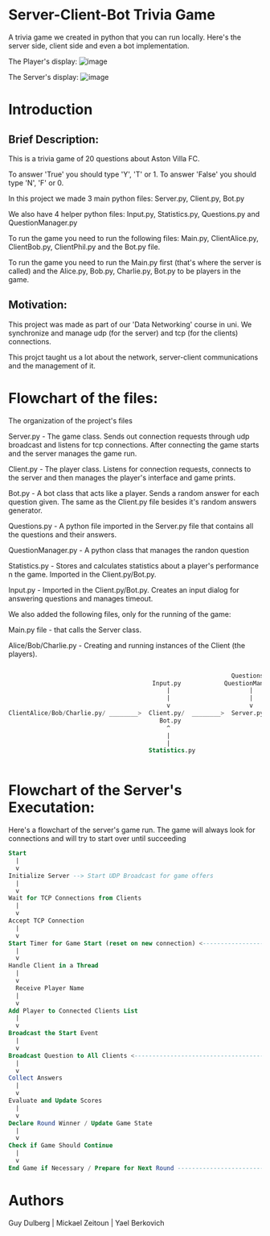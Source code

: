 # Server-Client-Bot Trivia Game
A trivia game we created in python that you can run locally. Here's the server side, client side and even a bot implementation.

The Player's display:
![image](https://github.com/beryaelio/Server-Client-Bot-Trivia-Game/assets/47675083/e3e5c908-2e48-477b-932a-dcff849c2473)

The Server's display:
![image](https://github.com/beryaelio/Server-Client-Bot-Trivia-Game/assets/47675083/ce3932d3-db4b-4340-8796-2f89a5ce2530)

# Introduction
## Brief Description: 
This is a trivia game of 20 questions about Aston Villa FC.

To answer 'True' you should type 'Y', 'T' or 1. To answer 'False' you should type 'N', 'F' or 0. 

In this project we made 3 main python files: Server.py, Client.py, Bot.py

We also have 4 helper python files: Input.py, Statistics.py, Questions.py and QuestionManager.py

To run the game you need to run the following files: Main.py, ClientAlice.py, ClientBob.py, ClientPhil.py and the Bot.py file.

To run the game you need to run the Main.py first (that's where the server is called) and the Alice.py, Bob.py, Charlie.py, Bot.py to be players in the game.

## Motivation:
This project was made as part of our 'Data Networking' course in uni. We synchronize and manage udp (for the server) and tcp (for the clients) connections.

This projct taught us a lot about the network, server-client communications and the management of it. 


# Flowchart of the files:
The organization of the project's files

Server.py - The game class. Sends out connection requests through udp broadcast and listens for tcp connections. After connecting the game starts and the server manages the game run.

Client.py - The player class. Listens for connection requests, connects to the server and then manages the player's interface and game prints.

Bot.py - A bot class that acts like a player. Sends a random answer for each question given. The same as the Client.py file besides it's random answers generator. 

Questions.py - A python file imported in the Server.py file that contains all the questions and their answers.

QuestionManager.py - A python class that manages the randon question 

Statistics.py - Stores and calculates statistics about a player's performance n the game. Imported in the Client.py/Bot.py.

Input.py - Imported in the Client.py/Bot.py. Creates an input dialog for answering questions and manages timeout.

We also added the following files, only for the running of the game:

Main.py file - that calls the Server class.

Alice/Bob/Charlie.py - Creating and running instances of the Client (the players).


```sql

                                                              Questions.py
                                        Input.py            QuestionManager.py
                                            |                      |
                                            |                      |
                                            v                      v
ClientAlice/Bob/Charlie.py/ ________>  Client.py/  ________>  Server.py <________ Main.py
                                          Bot.py
                                            ^
                                            |
                                            |
                                       Statistics.py
                       
```


# Flowchart of the Server's Executation: 
Here's a flowchart of the server's game run. The game will always look for connections and will try to start over until succeeding


```sql
Start
  |
  v
Initialize Server --> Start UDP Broadcast for game offers
  |
  v
Wait for TCP Connections from Clients
  |
  v                                                  
Accept TCP Connection                                
  |                                                  
  v                                                  
Start Timer for Game Start (reset on new connection) <-----------------,
  |                                                                    |                 
  v                                                                    |                 
Handle Client in a Thread                                              |            
  |                                                                    |                 
  v                                                                    |                 
  Receive Player Name                                                  |            
  |                                                                    |                 
  v                                                                    |                 
Add Player to Connected Clients List                                   |             
  |                                                                    |                 
  v                                                                    |                 
Broadcast the Start Event                                              |            
  |                                                                    |                 
  v                                                                    |                 
Broadcast Question to All Clients <------------------------------------,
  |                                                                    |
  v                                                                    |
Collect Answers                                                        |         
  |                                                                    |
  v                                                                    |
Evaluate and Update Scores                                             |
  |                                                                    |
  v                                                                    |
Declare Round Winner / Update Game State                               |
  |                                                                    |
  v                                                                    |
Check if Game Should Continue                                          |
  |                                                                    |
  v                                                                    |
End Game if Necessary / Prepare for Next Round ------------------------'
```

# Authors

Guy Dulberg | Mickael Zeitoun | Yael Berkovich


